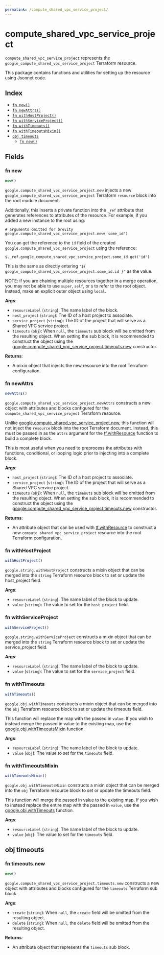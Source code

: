 ```yaml
---
permalink: /compute_shared_vpc_service_project/
---
```


# compute_shared_vpc_service_project

`compute_shared_vpc_service_project` represents the `google_compute_shared_vpc_service_project` Terraform resource.



This package contains functions and utilities for setting up the resource using Jsonnet code.


## Index

* [`fn new()`](#fn-new)
* [`fn newAttrs()`](#fn-newattrs)
* [`fn withHostProject()`](#fn-withhostproject)
* [`fn withServiceProject()`](#fn-withserviceproject)
* [`fn withTimeouts()`](#fn-withtimeouts)
* [`fn withTimeoutsMixin()`](#fn-withtimeoutsmixin)
* [`obj timeouts`](#obj-timeouts)
  * [`fn new()`](#fn-timeoutsnew)

## Fields

### fn new

```ts
new()
```


`google.compute_shared_vpc_service_project.new` injects a new `google_compute_shared_vpc_service_project` Terraform `resource`
block into the root module document.

Additionally, this inserts a private function into the `_ref` attribute that generates references to attributes of the
resource. For example, if you added a new instance to the root using:

    # arguments omitted for brevity
    google.compute_shared_vpc_service_project.new('some_id')

You can get the reference to the `id` field of the created `google.compute_shared_vpc_service_project` using the reference:

    $._ref.google_compute_shared_vpc_service_project.some_id.get('id')

This is the same as directly entering `"${ google_compute_shared_vpc_service_project.some_id.id }"` as the value.

NOTE: if you are chaining multiple resources together in a merge operation, you may not be able to use `super`, `self`,
or `$` to refer to the root object. Instead, make an explicit outer object using `local`.

**Args**:
  - `resourceLabel` (`string`): The name label of the block.
  - `host_project` (`string`): The ID of a host project to associate.
  - `service_project` (`string`): The ID of the project that will serve as a Shared VPC service project.
  - `timeouts` (`obj`):  When `null`, the `timeouts` sub block will be omitted from the resulting object. When setting the sub block, it is recommended to construct the object using the [google.compute_shared_vpc_service_project.timeouts.new](#fn-timeoutsnew) constructor.

**Returns**:
- A mixin object that injects the new resource into the root Terraform configuration.


### fn newAttrs

```ts
newAttrs()
```


`google.compute_shared_vpc_service_project.newAttrs` constructs a new object with attributes and blocks configured for the `compute_shared_vpc_service_project`
Terraform resource.

Unlike [google.compute_shared_vpc_service_project.new](#fn-new), this function will not inject the `resource`
block into the root Terraform document. Instead, this must be passed in as the `attrs` argument for the
[tf.withResource](https://github.com/tf-libsonnet/core/tree/main/docs#fn-withresource) function to build a complete block.

This is most useful when you need to preprocess the attributes with functions, conditional, or looping logic prior to
injecting into a complete block.

**Args**:
  - `host_project` (`string`): The ID of a host project to associate.
  - `service_project` (`string`): The ID of the project that will serve as a Shared VPC service project.
  - `timeouts` (`obj`):  When `null`, the `timeouts` sub block will be omitted from the resulting object. When setting the sub block, it is recommended to construct the object using the [google.compute_shared_vpc_service_project.timeouts.new](#fn-timeoutsnew) constructor.

**Returns**:
  - An attribute object that can be used with [tf.withResource](https://github.com/tf-libsonnet/core/tree/main/docs#fn-withresource) to construct a new `compute_shared_vpc_service_project` resource into the root Terraform configuration.


### fn withHostProject

```ts
withHostProject()
```

`google.string.withHostProject` constructs a mixin object that can be merged into the `string`
Terraform resource block to set or update the host_project field.



**Args**:
  - `resourceLabel` (`string`): The name label of the block to update.
  - `value` (`string`): The value to set for the `host_project` field.


### fn withServiceProject

```ts
withServiceProject()
```

`google.string.withServiceProject` constructs a mixin object that can be merged into the `string`
Terraform resource block to set or update the service_project field.



**Args**:
  - `resourceLabel` (`string`): The name label of the block to update.
  - `value` (`string`): The value to set for the `service_project` field.


### fn withTimeouts

```ts
withTimeouts()
```

`google.obj.withTimeouts` constructs a mixin object that can be merged into the `obj`
Terraform resource block to set or update the timeouts field.

This function will replace the map with the passed in `value`. If you wish to instead merge the
passed in value to the existing map, use the [google.obj.withTimeoutsMixin](TODO) function.

**Args**:
  - `resourceLabel` (`string`): The name label of the block to update.
  - `value` (`obj`): The value to set for the `timeouts` field.


### fn withTimeoutsMixin

```ts
withTimeoutsMixin()
```

`google.obj.withTimeoutsMixin` constructs a mixin object that can be merged into the `obj`
Terraform resource block to set or update the timeouts field.

This function will merge the passed in value to the existing map. If you wish
to instead replace the entire map with the passed in `value`, use the [google.obj.withTimeouts](TODO)
function.


**Args**:
  - `resourceLabel` (`string`): The name label of the block to update.
  - `value` (`obj`): The value to set for the `timeouts` field.


## obj timeouts



### fn timeouts.new

```ts
new()
```


`google.compute_shared_vpc_service_project.timeouts.new` constructs a new object with attributes and blocks configured for the `timeouts`
Terraform sub block.



**Args**:
  - `create` (`string`):  When `null`, the `create` field will be omitted from the resulting object.
  - `delete` (`string`):  When `null`, the `delete` field will be omitted from the resulting object.

**Returns**:
  - An attribute object that represents the `timeouts` sub block.
